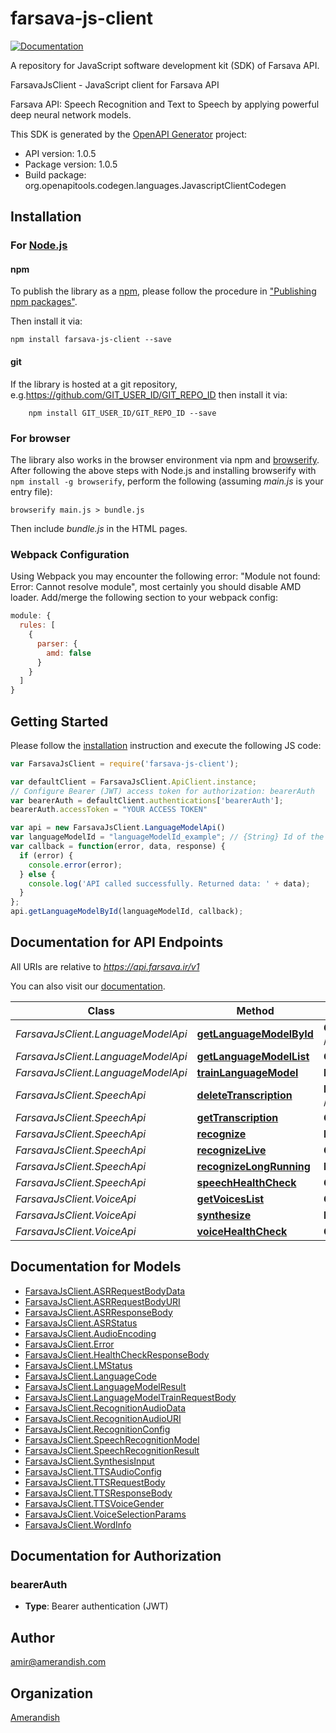 # farsava-js-client

[![Documentation](https://img.shields.io/badge/api-reference-blue.svg)](https://bump.sh/doc/farsava)

A repository for JavaScript software development kit (SDK) of Farsava API.

FarsavaJsClient - JavaScript client for Farsava API

Farsava API: Speech Recognition and Text to Speech by applying powerful deep neural network models.

This SDK is generated by the [OpenAPI Generator](https://openapi-generator.tech) project:

- API version: 1.0.5
- Package version: 1.0.5
- Build package: org.openapitools.codegen.languages.JavascriptClientCodegen

## Installation

### For [Node.js](https://nodejs.org/)

#### npm

To publish the library as a [npm](https://www.npmjs.com/), please follow the procedure in ["Publishing npm packages"](https://docs.npmjs.com/getting-started/publishing-npm-packages).

Then install it via:

```shell
npm install farsava-js-client --save
```

#### git

If the library is hosted at a git repository, e.g.https://github.com/GIT_USER_ID/GIT_REPO_ID
then install it via:

```shell
    npm install GIT_USER_ID/GIT_REPO_ID --save
```

### For browser

The library also works in the browser environment via npm and [browserify](http://browserify.org/). After following
the above steps with Node.js and installing browserify with `npm install -g browserify`,
perform the following (assuming *main.js* is your entry file):

```shell
browserify main.js > bundle.js
```

Then include *bundle.js* in the HTML pages.

### Webpack Configuration

Using Webpack you may encounter the following error: "Module not found: Error:
Cannot resolve module", most certainly you should disable AMD loader. Add/merge
the following section to your webpack config:

```javascript
module: {
  rules: [
    {
      parser: {
        amd: false
      }
    }
  ]
}
```

## Getting Started

Please follow the [installation](#installation) instruction and execute the following JS code:

```javascript
var FarsavaJsClient = require('farsava-js-client');

var defaultClient = FarsavaJsClient.ApiClient.instance;
// Configure Bearer (JWT) access token for authorization: bearerAuth
var bearerAuth = defaultClient.authentications['bearerAuth'];
bearerAuth.accessToken = "YOUR ACCESS TOKEN"

var api = new FarsavaJsClient.LanguageModelApi()
var languageModelId = "languageModelId_example"; // {String} Id of the language model.
var callback = function(error, data, response) {
  if (error) {
    console.error(error);
  } else {
    console.log('API called successfully. Returned data: ' + data);
  }
};
api.getLanguageModelById(languageModelId, callback);

```

## Documentation for API Endpoints

All URIs are relative to *https://api.farsava.ir/v1*

You can also visit our [documentation](https://bump.sh/doc/farsava).

Class | Method | HTTP request | Description
------------ | ------------- | ------------- | -------------
*FarsavaJsClient.LanguageModelApi* | [**getLanguageModelById**](docs/LanguageModelApi.md#getLanguageModelById) | **GET** /speech/languagemodels/{languageModelId} | GET /speech/languagemodels/{languageModelId}
*FarsavaJsClient.LanguageModelApi* | [**getLanguageModelList**](docs/LanguageModelApi.md#getLanguageModelList) | **GET** /speech/languagemodels | GET /speech/languagemodels
*FarsavaJsClient.LanguageModelApi* | [**trainLanguageModel**](docs/LanguageModelApi.md#trainLanguageModel) | **POST** /speech/languagemodels | POST /speech/languagemodels
*FarsavaJsClient.SpeechApi* | [**deleteTranscription**](docs/SpeechApi.md#deleteTranscription) | **DELETE** /speech/transcriptions/{transcriptionId} | DELETE /speech/transcriptions/{transcriptionId}
*FarsavaJsClient.SpeechApi* | [**getTranscription**](docs/SpeechApi.md#getTranscription) | **GET** /speech/transcriptions/{transcriptionId} | GET /speech/transcriptions/{transcriptionId}
*FarsavaJsClient.SpeechApi* | [**recognize**](docs/SpeechApi.md#recognize) | **POST** /speech/asr | POST /speech/asr
*FarsavaJsClient.SpeechApi* | [**recognizeLive**](docs/SpeechApi.md#recognizeLive) | **GET** /speech/asrlive | GET /speech/asrlive
*FarsavaJsClient.SpeechApi* | [**recognizeLongRunning**](docs/SpeechApi.md#recognizeLongRunning) | **POST** /speech/asrlongrunning | POST /speech/asrlongrunning
*FarsavaJsClient.SpeechApi* | [**speechHealthCheck**](docs/SpeechApi.md#speechHealthCheck) | **GET** /speech/healthcheck | GET /speech/healthcheck
*FarsavaJsClient.VoiceApi* | [**getVoicesList**](docs/VoiceApi.md#getVoicesList) | **GET** /voice/speakers | GET /voice/speakers
*FarsavaJsClient.VoiceApi* | [**synthesize**](docs/VoiceApi.md#synthesize) | **POST** /voice/tts | POST /voice/tts
*FarsavaJsClient.VoiceApi* | [**voiceHealthCheck**](docs/VoiceApi.md#voiceHealthCheck) | **GET** /voice/healthcheck | GET /voice/healthcheck


## Documentation for Models

 - [FarsavaJsClient.ASRRequestBodyData](docs/ASRRequestBodyData.md)
 - [FarsavaJsClient.ASRRequestBodyURI](docs/ASRRequestBodyURI.md)
 - [FarsavaJsClient.ASRResponseBody](docs/ASRResponseBody.md)
 - [FarsavaJsClient.ASRStatus](docs/ASRStatus.md)
 - [FarsavaJsClient.AudioEncoding](docs/AudioEncoding.md)
 - [FarsavaJsClient.Error](docs/Error.md)
 - [FarsavaJsClient.HealthCheckResponseBody](docs/HealthCheckResponseBody.md)
 - [FarsavaJsClient.LMStatus](docs/LMStatus.md)
 - [FarsavaJsClient.LanguageCode](docs/LanguageCode.md)
 - [FarsavaJsClient.LanguageModelResult](docs/LanguageModelResult.md)
 - [FarsavaJsClient.LanguageModelTrainRequestBody](docs/LanguageModelTrainRequestBody.md)
 - [FarsavaJsClient.RecognitionAudioData](docs/RecognitionAudioData.md)
 - [FarsavaJsClient.RecognitionAudioURI](docs/RecognitionAudioURI.md)
 - [FarsavaJsClient.RecognitionConfig](docs/RecognitionConfig.md)
 - [FarsavaJsClient.SpeechRecognitionModel](docs/SpeechRecognitionModel.md)
 - [FarsavaJsClient.SpeechRecognitionResult](docs/SpeechRecognitionResult.md)
 - [FarsavaJsClient.SynthesisInput](docs/SynthesisInput.md)
 - [FarsavaJsClient.TTSAudioConfig](docs/TTSAudioConfig.md)
 - [FarsavaJsClient.TTSRequestBody](docs/TTSRequestBody.md)
 - [FarsavaJsClient.TTSResponseBody](docs/TTSResponseBody.md)
 - [FarsavaJsClient.TTSVoiceGender](docs/TTSVoiceGender.md)
 - [FarsavaJsClient.VoiceSelectionParams](docs/VoiceSelectionParams.md)
 - [FarsavaJsClient.WordInfo](docs/WordInfo.md)


## Documentation for Authorization



### bearerAuth

- **Type**: Bearer authentication (JWT)


## Author

amir@amerandish.com


## Organization

[Amerandish](https://www.amerandish.com)
